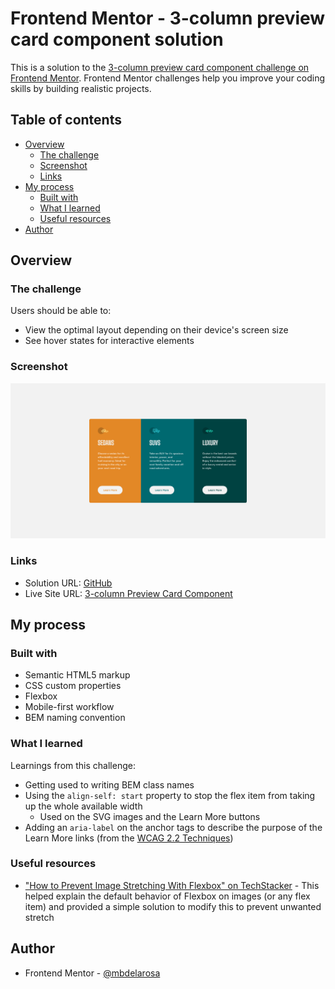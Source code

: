 # Frontend Mentor - 3-column preview card component solution

This is a solution to the [3-column preview card component challenge on Frontend Mentor](https://www.frontendmentor.io/challenges/3column-preview-card-component-pH92eAR2-). Frontend Mentor challenges help you improve your coding skills by building realistic projects. 

## Table of contents

- [Overview](#overview)
  - [The challenge](#the-challenge)
  - [Screenshot](#screenshot)
  - [Links](#links)
- [My process](#my-process)
  - [Built with](#built-with)
  - [What I learned](#what-i-learned)
  - [Useful resources](#useful-resources)
- [Author](#author)

## Overview

### The challenge

Users should be able to:

- View the optimal layout depending on their device's screen size
- See hover states for interactive elements

### Screenshot

![](./images/screenshot-desktop.png)

### Links

- Solution URL: [GitHub](https://github.com/mbdelarosa/3-column-preview-card-component)
- Live Site URL: [3-column Preview Card Component](https://mbdelarosa.github.io/3-column-preview-card-component/)

## My process

### Built with

- Semantic HTML5 markup
- CSS custom properties
- Flexbox
- Mobile-first workflow
- BEM naming convention

### What I learned

Learnings from this challenge:
- Getting used to writing BEM class names
- Using the `align-self: start` property to stop the flex item from taking up the whole available width
	- Used on the SVG images and the Learn More buttons
- Adding an `aria-label` on the anchor tags to describe the purpose of the Learn More links (from the [WCAG 2.2 Techniques](https://www.w3.org/WAI/WCAG22/Techniques/aria/ARIA8))

### Useful resources

- ["How to Prevent Image Stretching With Flexbox" on TechStacker](https://techstacker.com/how-to-prevent-image-stretching-with-flexbox/) - This helped explain the default behavior of Flexbox on images (or any flex item) and provided a simple solution to modify this to prevent unwanted stretch

## Author

- Frontend Mentor - [@mbdelarosa](https://www.frontendmentor.io/profile/mbdelarosa)
